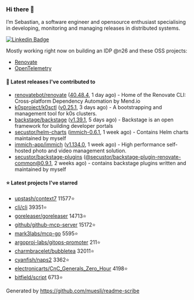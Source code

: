 ### Hi there 👋

I’m Sebastian, a software engineer and opensource enthusiast specialising in developing, monitoring and managing releases in distributed systems.    

[![Linkedin Badge](https://img.shields.io/badge/-LinkedIn-blue?style=flat&logo=Linkedin&logoColor=white&link=https://www.linkedin.com/in/sebastian-poxhofer/)](https://www.linkedin.com/in/sebastian-poxhofer/)

Mostly working right now on building an IDP @n26 and these OSS projects:
- [Renovate](https://github.com/renovatebot/renovate)
- [OpenTelemetry](https://github.com/open-telemetry)



#### 🚀 Latest releases I've contributed to

- [renovatebot/renovate](https://github.com/renovatebot/renovate) ([40.48.4](https://github.com/renovatebot/renovate/releases/tag/40.48.4), 1 day ago) - Home of the Renovate CLI: Cross-platform Dependency Automation by Mend.io
- [k0sproject/k0sctl](https://github.com/k0sproject/k0sctl) ([v0.25.1](https://github.com/k0sproject/k0sctl/releases/tag/v0.25.1), 3 days ago) - A bootstrapping and management tool for k0s clusters.
- [backstage/backstage](https://github.com/backstage/backstage) ([v1.39.1](https://github.com/backstage/backstage/releases/tag/v1.39.1), 5 days ago) - Backstage is an open framework for building developer portals
- [secustor/helm-charts](https://github.com/secustor/helm-charts) ([immich-0.6.1](https://github.com/secustor/helm-charts/releases/tag/immich-0.6.1), 1 week ago) - Contains Helm charts maintained by myself
- [immich-app/immich](https://github.com/immich-app/immich) ([v1.134.0](https://github.com/immich-app/immich/releases/tag/v1.134.0), 1 week ago) - High performance self-hosted photo and video management solution.
- [secustor/backstage-plugins](https://github.com/secustor/backstage-plugins) ([@secustor/backstage-plugin-renovate-common@0.9.1](https://github.com/secustor/backstage-plugins/releases/tag/%40secustor/backstage-plugin-renovate-common%400.9.1), 2 weeks ago) - contains backstage plugins written and maintained by myself

#### ⭐ Latest projects I've starred

- [upstash/context7](https://github.com/upstash/context7) 11577⭐
- [cli/cli](https://github.com/cli/cli) 39351⭐
- [goreleaser/goreleaser](https://github.com/goreleaser/goreleaser) 14713⭐
- [github/github-mcp-server](https://github.com/github/github-mcp-server) 15172⭐
- [mark3labs/mcp-go](https://github.com/mark3labs/mcp-go) 5595⭐
- [argoproj-labs/gitops-promoter](https://github.com/argoproj-labs/gitops-promoter) 211⭐
- [charmbracelet/bubbletea](https://github.com/charmbracelet/bubbletea) 32011⭐
- [cyanfish/naps2](https://github.com/cyanfish/naps2) 3362⭐
- [electronicarts/CnC_Generals_Zero_Hour](https://github.com/electronicarts/CnC_Generals_Zero_Hour) 4198⭐
- [bitfield/script](https://github.com/bitfield/script) 6713⭐



Generated by https://github.com/muesli/readme-scribe
